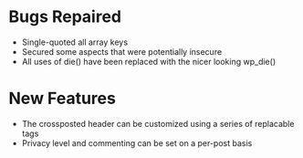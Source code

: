 # Bugs Repaired #

  * Single-quoted all array keys
  * Secured some aspects that were potentially insecure
  * All uses of die() have been replaced with the nicer looking wp\_die()

# New Features #

  * The crossposted header can be customized using a series of replacable tags
  * Privacy level and commenting can be set on a per-post basis